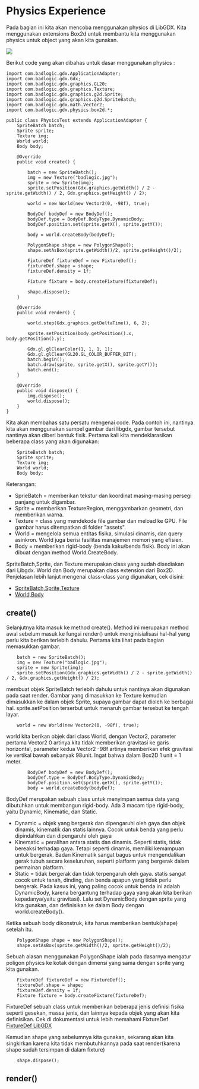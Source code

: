 # Physics Experience

Pada bagian ini kita akan mencoba menggunakan physics di LibGDX. Kita menggunakan extensions Box2d untuk membantu kita menggunakan physics untuk object yang akan kita gunakan. 

<img align="middle" src="https://user-images.githubusercontent.com/30854454/30844444-3c03c402-a2b9-11e7-870b-da31c1ef8cc5.png"  />

Berikut code yang akan dibahas untuk dasar menggunakan physics :

```
import com.badlogic.gdx.ApplicationAdapter;
import com.badlogic.gdx.Gdx;
import com.badlogic.gdx.graphics.GL20;
import com.badlogic.gdx.graphics.Texture;
import com.badlogic.gdx.graphics.g2d.Sprite;
import com.badlogic.gdx.graphics.g2d.SpriteBatch;
import com.badlogic.gdx.math.Vector2;
import com.badlogic.gdx.physics.box2d.*;

public class PhysicsTest extends ApplicationAdapter {
    SpriteBatch batch;
    Sprite sprite;
    Texture img;
    World world;
    Body body;

    @Override
    public void create() {

        batch = new SpriteBatch();             
        img = new Texture("badlogic.jpg");
        sprite = new Sprite(img);
        sprite.setPosition(Gdx.graphics.getWidth() / 2 - sprite.getWidth() / 2, Gdx.graphics.getHeight() / 2);

        world = new World(new Vector2(0, -98f), true);
        
        BodyDef bodyDef = new BodyDef();
        bodyDef.type = BodyDef.BodyType.DynamicBody;                        
        bodyDef.position.set(sprite.getX(), sprite.getY());
        
        body = world.createBody(bodyDef);
        
        PolygonShape shape = new PolygonShape();
        shape.setAsBox(sprite.getWidth()/2, sprite.getHeight()/2);
        
        FixtureDef fixtureDef = new FixtureDef();
        fixtureDef.shape = shape;
        fixtureDef.density = 1f;

        Fixture fixture = body.createFixture(fixtureDef);
        
        shape.dispose();
    }

    @Override
    public void render() {
    
        world.step(Gdx.graphics.getDeltaTime(), 6, 2);
        
        sprite.setPosition(body.getPosition().x, body.getPosition().y);
        
        Gdx.gl.glClearColor(1, 1, 1, 1);
        Gdx.gl.glClear(GL20.GL_COLOR_BUFFER_BIT);
        batch.begin();
        batch.draw(sprite, sprite.getX(), sprite.getY());
        batch.end();
    }

    @Override
    public void dispose() {        
        img.dispose();
        world.dispose();
    }
}
```
Kita akan membahas satu persatu mengenai code. Pada contoh ini, nantinya kita akan menggunakan sampel gambar dari libgdx, gambar tersebut nantinya akan diberi bentuk fisik. Pertama kali kita mendeklarasikan beberapa class yang akan digunakan:
```
    SpriteBatch batch;
    Sprite sprite;
    Texture img;
    World world;
    Body body;
```
Keterangan:
* SprieBatch = memberikan tekstur dan koordinat masing-masing persegi panjang untuk digambar.
* Sprite     = memberikan TextureRegion, menggambarkan geometri, dan memberikan warna.
* Texture    = class yang mendekode file gambar dan meload ke GPU. File gambar harus ditempatkan di folder "assets".
* World      = mengelola semua entitas fisika, simulasi dinamis, dan query asinkron. World juga berisi fasilitas manajemen memori yang efisien.
* Body       = memberikan rigid-body (benda kaku/benda fisik). Body ini akan dibuat dengan method World.CreateBody.

SpriteBatch,Sprite, dan Texture merupakan class yang sudah disediakan dari Libgdx. World dan Body merupakan class extension dari Box2D. Penjelasan lebih lanjut mengenai class-class yang digunakan, cek disini:
* [SpriteBatch,Sprite,Texture](https://github.com/libgdx/libgdx/wiki/Spritebatch%2C-Textureregions%2C-and-Sprites)
* [World,Body](https://github.com/libgdx/libgdx/wiki/Box2d)

## create()

Selanjutnya kita masuk ke method create(). Method ini merupakan method awal sebelum masuk ke fungsi render() untuk menginisialisasi hal-hal yang perlu kita berikan terlebih dahulu. Pertama kita lihat pada bagian memasukkan gambar.
```
    batch = new SpriteBatch();             
    img = new Texture("badlogic.jpg");
    sprite = new Sprite(img);
    sprite.setPosition(Gdx.graphics.getWidth() / 2 - sprite.getWidth() / 2, Gdx.graphics.getHeight() / 2);

```
membuat objek SpriteBatch terlebih dahulu untuk nantinya akan digunakan pada saat render. Gambar yang dimasukkan ke Texture kemudian dimasukkan ke dalam objek Sprite, supaya gambar dapat dioleh ke berbagai hal. sprite.setPosition terserbut untuk menaruh gambar tersebut ke tengah layar.

```
    world = new World(new Vector2(0, -98f), true);
```

world kita berikan objek dari class World, dengan Vector2, parameter pertama Vector2 0 artinya kita tidak memberikan gravitasi ke garis horizontal, parameter kedua Vector2 -98f artinya memberikan efek gravitasi ke vertikal bawah sebanyak 98unit. Ingat bahwa dalam Box2D 1 unit = 1 meter.

```
        BodyDef bodyDef = new BodyDef();
        bodyDef.type = BodyDef.BodyType.DynamicBody;                        
        bodyDef.position.set(sprite.getX(), sprite.getY());        
        body = world.createBody(bodyDef);
```
BodyDef merupakan sebuah class untuk menyimpan semua data yang dibutuhkan untuk membangun rigid-body. Ada 3 macam tipe rigid-body, yaitu Dynamic, Kinematic, dan Static.
* Dynamic   = objek yang bergerak dan dipengaruhi oleh gaya dan objek dinamis, kinematik dan statis lainnya. Cocok untuk benda yang perlu dipindahkan dan dipengaruhi oleh gaya
* Kinematic = peralihan antara statis dan dinamis. Seperti statis, tidak bereaksi terhadap gaya. Tetapi seperti dinamis, memiliki kemampuan untuk bergerak. Badan Kinematik sangat bagus untuk mengendalikan gerak tubuh secara keseluruhan, seperti platform yang bergerak dalam permainan platform.
* Static    = tidak bergerak dan tidak terpengaruh oleh gaya. statis sangat cocok untuk tanah, dinding, dan benda apapun yang tidak perlu bergerak.
Pada kasus ini, yang paling cocok untuk benda ini adalah DynamicBody, karena bergantung terhadap gaya yang akan kita berikan kepadanya(yaitu gravitasi). Lalu set DynamicBody dengan sprite yang kita gunakan, dan definisikan ke dalam Body dengan world.createBody().

Ketika sebuah body dikonstruk, kita harus memberikan bentuk(shape) setelah itu.
```
    PolygonShape shape = new PolygonShape();
    shape.setAsBox(sprite.getWidth()/2, sprite.getHeight()/2);
```
Sebuah alasan menggunakan PolygonShape ialah pada dasarnya mengatur poligon physics ke kotak dengan dimensi yang sama dengan sprite yang kita gunakan.

```
    FixtureDef fixtureDef = new FixtureDef();
    fixtureDef.shape = shape;
    fixtureDef.density = 1f;
    Fixture fixture = body.createFixture(fixtureDef);
```
FixtureDef sebuah class untuk memberikan beberapa jenis definisi fisika seperti gesekan, massa jenis, dan lainnya kepada objek yang akan kita definisikan. Cek di dokumentasi untuk lebih memahami FixtureDef [FixtureDef LibGDX](https://libgdx.badlogicgames.com/nightlies/docs/api/com/badlogic/gdx/physics/box2d/FixtureDef.html)

Kemudian shape yang sebelumnya kita gunakan, sekarang akan kita singkirkan karena kita tidak membutuhkannya pada saat render(karena shape sudah tersimpan di dalam fixture)
```
    shape.dispose();
```

## render()

